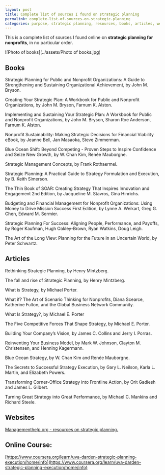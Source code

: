 ```yaml
---
layout: post
title: Complete list of sources I found on strategic planning
permalink: complete-list-of-sources-on-strategic-planning
categories: purpose, strategic planning, resources, books, articles, websites, courses 
---
```

This is a complete list of sources I found online on **strategic planning for nonprofits**, in no particular order.

![Photo of books](../assets/Photo of books.jpg)

## Books

Strategic Planning for Public and Nonprofit Organizations: A Guide to Strengthening and Sustaining Organizational Achievement, by John M. Bryson.

Creating Your Strategic Plan: A Workbook for Public and Nonprofit Organizations, by John M. Bryson, Farnum K. Alston.

Implementing and Sustaining Your Strategic Plan: A Workbook for Public and Nonprofit Organizations, by John M. Bryson, Sharon Roe Anderson, Farnum K. Alston.  

Nonprofit Sustainability: Making Strategic Decisions for Financial Viability eBook, by Jeanne Bell, Jan Masaoka, Steve Zimmerman.

Blue Ocean Shift: Beyond Competing - Proven Steps to Inspire Confidence and Seize New Growth, by W. Chan Kim, Renée Mauborgne.

Strategic Management Concepts, by Frank Rothaermel.

Strategic Planning: A Practical Guide to Strategy Formulation and Execution, by B. Keith Simerson.

The Thin Book of SOAR: Creating Strategy That Inspires Innovation and Engagement 2nd Edition, by Jacqueline M. Stavros, Gina Hinrichs.

Budgeting and Financial Management for Nonprofit Organizations: Using Money to Drive Mission Success First Edition, by Lynne A. Weikart, Greg G. Chen, Edward M. Sermier. 

Strategic Planning For Success: Aligning People, Performance, and Payoffs, by Roger Kaufman, Hugh Oakley-Brown, Ryan Watkins, Doug Leigh.

The Art of the Long View: Planning for the Future in an Uncertain World, by Peter Schwartz.



## Articles

Rethinking Strategic Planning, by Henry Mintzberg.

The fall and rise of Strategic Planning, by Henry Mintzberg.

What is Strategy, by Michael Porter.

What if? The Art of Scenario Thinking for Nonprofits, Diana Scearce, Katherine Fulton, and the Global Business Network Community.

What Is Strategy?, by Michael E. Porter

The Five Competitive Forces That Shape Strategy, by Michael E. Porter.

Building Your Company’s Vision, by James C. Collins and Jerry I. Porras.

Reinventing Your Business Model, by Mark W. Johnson, Clayton M. Christensen, and Henning Kagermann.

Blue Ocean Strategy, by W. Chan Kim and Renée Mauborgne.

The Secrets to Successful Strategy Execution, by Gary L. Neilson, Karla L. Martin, and Elizabeth Powers.

Transforming Corner-Office Strategy into Frontline Action, by Orit Gadiesh and James L. Gilbert.

Turning Great Strategy into Great Performance, by Michael C. Mankins and Richard Steele. 



## Websites

[Managementhelp.org - resources on strategic planning.](https://managementhelp.org/strategicplanning/index.htm#anchor1234?ts=1612480172)



## Online Course: 

[https://www.coursera.org/learn/uva-darden-strategic-planning-execution/home/info](https://www.coursera.org/learn/uva-darden-strategic-planning-execution/home/info)

